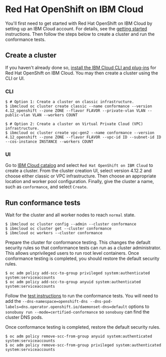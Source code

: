 # Red Hat OpenShift on IBM Cloud

You'll first need to get started with Red Hat OpenShift on IBM Cloud by setting up
an IBM Cloud account. For details, see the
[getting started](https://cloud.ibm.com/docs/openshift?topic=openshift-getting-started)
instructions. Then follow the steps below to create a cluster and run the conformance tests.

## Create a cluster

If you haven't already done so,
[install the IBM Cloud CLI and plug-ins](https://cloud.ibm.com/docs/openshift?topic=openshift-openshift-cli#cs_cli_install_steps)
for Red Hat OpenShift on IBM Cloud. You may then create a cluster using the CLI or UI.

### CLI

```
$ # Option 1: Create a cluster on classic infrastructure.
$ ibmcloud oc cluster create classic --name conformance --version 4.12_openshift --zone ZONE --flavor FLAVOR --private-vlan VLAN --public-vlan VLAN --workers COUNT

$ # Option 2: Create a cluster on Virtual Private Cloud (VPC) infrastructure.
$ ibmcloud oc cluster create vpc-gen2 --name conformance --version 4.12_openshift --zone ZONE --flavor FLAVOR --vpc-id ID --subnet-id ID --cos-instance INSTANCE --workers COUNT
```

### UI

Go to [IBM Cloud catalog](https://cloud.ibm.com/catalog?category=containers#services)
and select `Red Hat OpenShift on IBM Cloud` to create a cluster. From the
cluster creation UI, select version 4.12.2 and choose either classic or VPC
infrastructure. Then choose an appropriate location and worker pool configuration.
Finally, give the cluster a name, such as `conformance`, and select `Create`.

## Run conformance tests

Wait for the cluster and all worker nodes to reach `normal` state.

```
$ ibmcloud oc cluster config --admin --cluster conformance
$ ibmcloud oc cluster get --cluster conformance
$ ibmcloud oc workers --cluster conformance
```

Prepare the cluster for conformance testing. This changes the default security
rules so that conformance tests can run as a cluster administrator. This allows
unprivileged users to run root level containers. Once conformance testing is
completed, you should restore the default security rules.

```
$ oc adm policy add-scc-to-group privileged system:authenticated system:serviceaccounts
$ oc adm policy add-scc-to-group anyuid system:authenticated system:serviceaccounts
```

Follow the
[test instructions](https://github.com/cncf/k8s-conformance/blob/master/instructions.md#running)
to run the conformance tests. You will need to add the
`--dns-namespace=openshift-dns --dns-pod-labels=dns.operator.openshift.io/daemonset-dns=default`
options to `sonobuoy run --mode=certified-conformance` so `sonobuoy` can find
the cluster DNS pods.

Once conformance testing is completed, restore the default security rules.

```
$ oc adm policy remove-scc-from-group anyuid system:authenticated system:serviceaccounts
$ oc adm policy remove-scc-from-group privileged system:authenticated system:serviceaccounts
```
